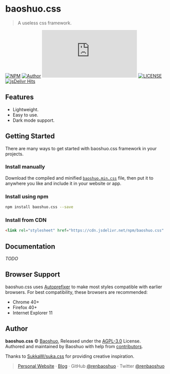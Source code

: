 # baoshuo.css

> A useless css framework.

[![NPM](https://img.shields.io/npm/v/baoshuo.css.svg?style=flat-square)](https://www.npmjs.com/package/baoshuo.css) [![Author](https://img.shields.io/badge/Author-Baoshuo-b68469.svg?style=flat-square)](https://baoshuo.ren) [![Size](https://badge-size.herokuapp.com/renbaoshuo/baoshuo.css/master/dist/baoshuo.min.css?compression=gzip&style=flat-square)](https://github.com/renbaoshuo/baoshuo.css/tree/master/dist) [![LICENSE](https://img.shields.io/github/license/renbaoshuo/baoshuo.css.svg?style=flat-square)](./LICENSE) [![jsDelivr Hits](https://data.jsdelivr.com/v1/package/npm/baoshuo.css/badge)](https://www.jsdelivr.com/package/npm/baoshuo.css)

## Features

- Lightweight.
- Easy to use.
- Dark mode support.

## Getting Started

There are many ways to get started with baoshuo.css framework in your projects.

### Install manually

Download the compiled and minified [`baoshuo.min.css`](dist/baoshuo.min.css) file, then put it to anywhere you like and include it in your website or app.

### Install using npm

```bash
npm install baoshuo.css --save
```

### Install from CDN

```html
<link rel="stylesheet" href="https://cdn.jsdelivr.net/npm/baoshuo.css" />
```

## Documentation

_TODO_

## Browser Support

baoshuo.css uses [Autoprefixer](https://github.com/postcss/autoprefixer) to make most styles compatible with earlier browsers. For best compatibility, these browsers are recommended:

- Chrome 40+
- Firefox 40+
- Internet Explorer 11

## Author

**baoshuo.css** © [Baoshuo](https://github.com/renbaoshuo), Released under the [AGPL-3.0](./LICENSE) License.  
Authored and maintained by Baoshuo with help from [contributors](https://github.com/renbaoshuo/baoshuo.css/contributors).

Thanks to [SukkaW/suka.css](https://github.com/SukkaW/suka.css) for providing creative inspiration.

> [Personal Website](https://baoshuo.ren) · [Blog](https://blog.baoshuo.ren) · GitHub [@renbaoshuo](https://github.com/renbaoshuo) · Twitter [@renbaoshuo](https://twitter.com/renbaoshuo)
